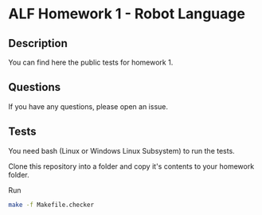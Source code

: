 # ALF Homework 1 - Robot Language

## Description

You can find here the public tests for homework 1.

## Questions

If you have any questions, please open an issue.

## Tests

You need bash (Linux or Windows Linux Subsystem) to run the tests.

Clone this repository into a folder and copy it's contents to your homework folder.

Run

````bash
make -f Makefile.checker
````
